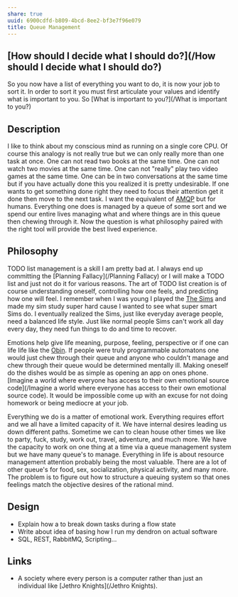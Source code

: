```yaml
---
share: true
uuid: 6900cdfd-b809-4bcd-8ee2-bf3e7f96e079
title: Queue Management
---
```

## [How should I decide what I should do?](/How should I decide what I should do?)

So you now have a list of everything you want to do, it is now your job to sort it. In order to sort it you must first articulate your values and identify what is important to you. So [What is important to you?](/What is important to you?)

## Description

I like to think about my conscious mind as running on a single core CPU. Of course this analogy is not really true but we can only really more than one task at once. One can not read two books at the same time. One can not watch two movies at the same time. One can not "really" play two video games at the same time. One can be in two conversations at the same time but if you have actually done this you realized it is pretty undesirable. If one wants to get something done right they need to focus their attention get it done then move to the next task. I want the equivalent of [AMQP](/c293d1d0-e995-42cd-bbe9-d4a57762a1df) but for humans. Everything one does is managed by a queue of some sort and we spend our entire lives managing what and where things are in this queue then chewing through it. Now the question is what philosophy paired with the right tool will provide the best lived experience.

## Philosophy


TODO list management is a skill I am pretty bad at. I always end up committing the [Planning Fallacy](/Planning Fallacy) or I will make a TODO list and just not do it for various reasons. The art of TODO list creation is of course understanding oneself, controlling how one feels, and predicting how one will feel. I remember when I was young I played the [The Sims](/54df0011-226d-4cc6-b778-196e55d806eb) and made my sim study super hard cause I wanted to see what super smart Sims do. I eventually realized the Sims, just like everyday average people, need a balanced life style. Just like normal people Sims can't work all day every day, they need fun things to do and time to recover.

Emotions help give life meaning, purpose, feeling, perspective or if one can life life like the [Obin](/7e98de5e-7826-4d0d-ba60-81ea6bec5355). If people were truly programmable automatons one would just chew through their queue and anyone who couldn't manage and chew through their queue would be determined mentally ill. Making oneself do the dishes would be as simple as opening an app on ones phone. [Imagine a world where everyone has access to their own emotional source code](/Imagine a world where everyone has access to their own emotional source code). It would be impossible come up with an excuse for not doing homework or being mediocre at your job.

Everything we do is a matter of emotional work. Everything requires effort and we all have a limited capacity of it. We have internal desires leading us down different paths. Sometime we can to clean house other times we like to party, fuck, study, work out, travel, adventure, and much more. We have the capacity to work on one thing at a time via a queue management system but we have many queue's to manage. Everything in life is about resource management attention probably being the most valuable. There are a lot of other queue's for food, sex, socialization, physical activity, and many more. The problem is to figure out how to structure a queuing system so that ones feelings match the objective desires of the rational mind.

<!--
That last paragraph is pretty dam useless you know
-->

## Design

*   Explain how a to break down tasks during a flow state
*   Write about idea of basing how I run my dendron on actual software
*   SQL, REST, RabbitMQ, Scripting...

## Links

* A society where every person is a computer rather than just an individual like [Jethro Knights](/Jethro Knights).